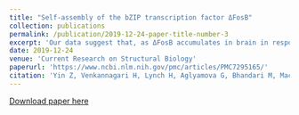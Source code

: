```yaml
---
title: "Self-assembly of the bZIP transcription factor ΔFosB"
collection: publications
permalink: /publication/2019-12-24-paper-title-number-3
excerpt: 'Our data suggest that, as ΔFosB accumulates in brain in response to chronic insult, it forms non-canonical assemblies.'
date: 2019-12-24
venue: 'Current Research on Structural Biology'
paperurl: 'https://www.ncbi.nlm.nih.gov/pmc/articles/PMC7295165/'
citation: 'Yin Z, Venkannagari H, Lynch H, Aglyamova G, Bhandari M, Machius M, Nestler EJ, Robison AJ, Rudenko G. Self-assembly of the bZIP transcription factor ΔFosB. Curr Res Struct Biol. 2020;2:1-13. doi: 10.1016/j.crstbi.2019.12.001. Epub 2019 Dec 24. PMID: 32542236; PMCID: PMC7295165'
---
```


[Download paper here](https://www.ncbi.nlm.nih.gov/pmc/articles/PMC7295165/)
